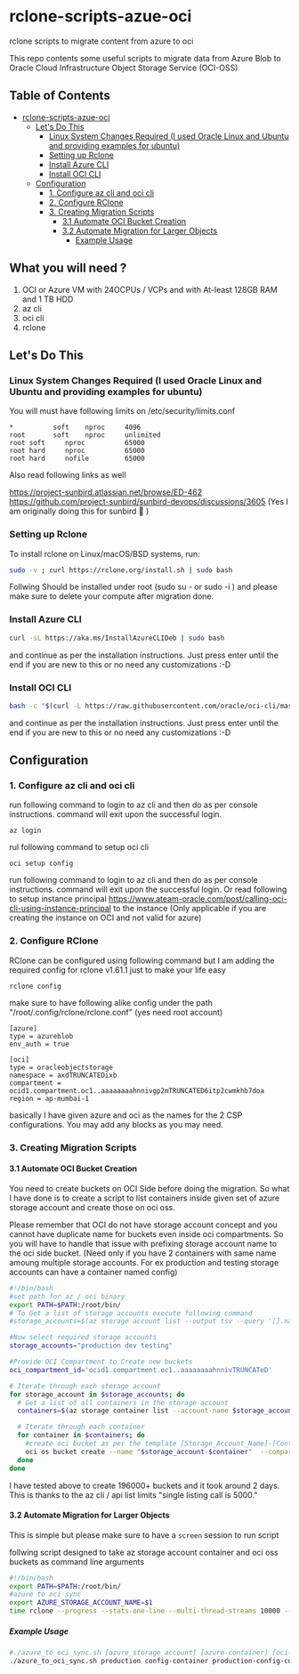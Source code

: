 # rclone-scripts-azue-oci
rclone scripts to migrate content from azure to oci

This repo contents some useful scripts to migrate data from Azure Blob to Oracle Cloud Infrastructure Object Storage Service (OCI-OSS)

## Table of Contents 

- [rclone-scripts-azue-oci](#rclone-scripts-azue-oci)
  * [Let's Do This](#let-s-do-this)
    + [Linux System Changes Required (I used Oracle Linux and Ubuntu and providing examples for ubuntu)](#linux-system-changes-required--i-used-oracle-linux-and-ubuntu-and-providing-examples-for-ubuntu-)
    + [Setting up Rclone](#setting-up-rclone)
    + [Install Azure CLI](#install-azure-cli)
    + [Install OCI CLI](#install-oci-cli)
  * [Configuration](#configuration)
    + [1. Configure az cli and oci cli](#1-configure-az-cli-and-oci-cli)
    + [2. Configure RClone](#2-configure-rclone)
    + [3. Creating Migration Scripts](#3-creating-migration-scripts)
      - [3.1 Automate OCI Bucket Creation](#31-automate-oci-bucket-creation)
      - [3.2 Automate Migration for Larger Objects](#32-automate-migration-for-larger-objects)
        * [Example Usage](#example-usage)

## What you will need ?

1. OCI or Azure VM with 24OCPUs / VCPs and with At-least 128GB RAM and 1 TB HDD
2. az cli
3. oci cli
4. rclone

## Let's Do This

### Linux System Changes Required (I used Oracle Linux and Ubuntu and providing examples for ubuntu)

You will must have following limits on /etc/security/limits.conf

```
*          soft    nproc     4096
root       soft    nproc     unlimited
root soft     nproc          65000    
root hard     nproc          65000   
root hard     nofile         65000
```

Also read following links as well

https://project-sunbird.atlassian.net/browse/ED-462
https://github.com/project-sunbird/sunbird-devops/discussions/3605
(Yes I am originally doing this for sunbird 🦖 )

### Setting up Rclone 

To install rclone on Linux/macOS/BSD systems, run:

```bash
sudo -v ; curl https://rclone.org/install.sh | sudo bash
```

Follwing Should be installed under root (sudo su - or sudo -i ) and please make sure to delete your compute after migration done.

### Install Azure CLI

```bash
curl -sL https://aka.ms/InstallAzureCLIDeb | sudo bash
```
and continue as per the installation instructions. Just press enter until the end if you are new to this or no need any customizations :-D

### Install OCI CLI

```bash
bash -c "$(curl -L https://raw.githubusercontent.com/oracle/oci-cli/master/scripts/install/install.sh)"
```
and continue as per the installation instructions. Just press enter until the end if you are new to this or no need any customizations :-D

## Configuration

### 1. Configure az cli and oci cli

run following command to login to az cli and then do as per console instructions. command will exit upon the successful login. 

```
az login
```

rul following command to setup oci cli

```
oci setup config
```

run following command to login to az cli and then do as per console instructions. command will exit upon the successful login. Or read following to setup instance principal https://www.ateam-oracle.com/post/calling-oci-cli-using-instance-principal to the instance (Only applicable if you are creating the instance on OCI and not valid for azure)


### 2. Configure RClone

RClone can be configured using following command but I am adding the required config for rclone v1.61.1 just to make your life easy

```
rclone config
```

make sure to have following alike config under the path "/root/.config/rclone/rclone.conf" (yes need root account)

```vim
[azure]
type = azureblob
env_auth = true

[oci]
type = oracleobjectstorage
namespace = axdTRUNCATEDixb
compartment = ocid1.compartment.oc1..aaaaaaaahnnivgp2mTRUNCATED6itp2cwmkhb7doa
region = ap-mumbai-1
```
basically I have given azure and oci as the names for the 2 CSP configurations. You may add any blocks as you may need.

### 3. Creating Migration Scripts

#### 3.1 Automate OCI Bucket Creation

You need to create buckets on OCI Side before doing the migration. So what I have done is to create a script to list containers inside given set of azure storage account and create those on oci oss.

Please remember that OCI do not have storage account concept and you cannot have duplicate name for buckets even inside oci compartments. So you will have to handle that issue with prefixing storage account name to the oci side bucket. (Need only if you have 2 containers with same name amoung multiple storage accounts. For ex production and testing storage accounts can have a container named config)

```bash
#!/bin/bash
#set path for az / oci binary
export PATH=$PATH:/root/bin/
# To Get a list of storage accounts execute following command 
#storage_accounts=$(az storage account list --output tsv --query '[].name')

#Now select required storage accounts 
storage_accounts="production dev testing"

#Provide OCI Compartment to Create new buckets
oci_compartment_id='ocid1.compartment.oc1..aaaaaaaahnnivTRUNCATeD'

# Iterate through each storage account
for storage_account in $storage_accounts; do
  # Get a list of all containers in the storage account
  containers=$(az storage container list --account-name $storage_account --num-results "*" --output tsv --query '[].name')

  # Iterate through each container
  for container in $containers; do
    #create oci bucket as per the template [Storage_Account_Name]-[Container_Name]
    oci os bucket create --name "$storage_account-$container"  --compartment-id $oci_compartment_id 2>&1 >> oci_os_creation.log
  done
done
```

I have tested above to create 196000+ buckets and it took around 2 days. This is thanks to the az cli / api list limits "single listing call is 5000."

#### 3.2 Automate Migration for Larger Objects

This is simple but please make sure to have a `screen` session to run script

follwing script designed to take az storage account container and oci oss buckets as command line arguments 


```bash
#!/bin/bash
export PATH=$PATH:/root/bin/
#azure to oci sync 
export AZURE_STORAGE_ACCOUNT_NAME=$1
time rclone --progress --stats-one-line --multi-thread-streams 10000 --multi-thread-cutoff 1Mi --multi-thread-streams 10000 --transfers 1000 --buffer-size 2048Mi --azureblob-chunk-size 100Mi --azureblob-list-chunk 5000 --max-stats-groups 5000 --oos-chunk-size 100Mi --oos-upload-concurrency 10000 copy azure:$2 oci:$3
```

##### Example Usage

```bash
#./azure_to_oci_sync.sh [azure_storage_account] [azure-container] [oci-bucket-name]
./azure_to_oci_sync.sh production config-container production-config-container
```

